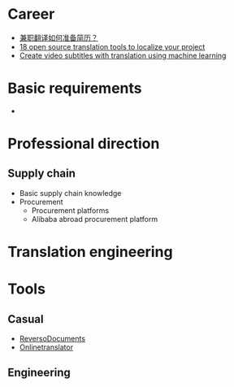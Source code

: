 # Career
- [兼职翻译如何准备简历？](https://www.douban.com/group/topic/84288231/)
- [18 open source translation tools to localize your project](https://opensource.com/article/17/6/open-source-localization-tools)
- [Create video subtitles with translation using machine learning](https://aws.amazon.com/tw/blogs/machine-learning/create-video-subtitles-with-translation-using-machine-learning/)

# Basic requirements
- [](https://zhuanlan.zhihu.com/p/342043565)



# Professional direction
## Supply chain
- Basic supply chain knowledge
- Procurement
  - Procurement platforms
  - Alibaba abroad procurement platform

# Translation engineering

# Tools
## Casual
- [ReversoDocuments](https://documents.reverso.net/Default.aspx?utm_source=domainparking&utm_medium=redirect&utm_campaign=traduction-pro.reverso.net&lang=en)
- [Onlinetranslator](https://www.onlinedoctranslator.com/zh-CN/)

## Engineering